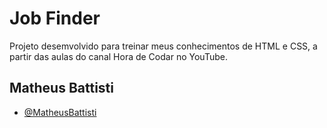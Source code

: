 # Job Finder

Projeto desemvolvido para treinar meus conhecimentos de HTML e CSS, a partir das aulas do canal Hora de Codar no YouTube.

## Matheus Battisti

- [@MatheusBattisti](https://github.com/matheusbattisti)
